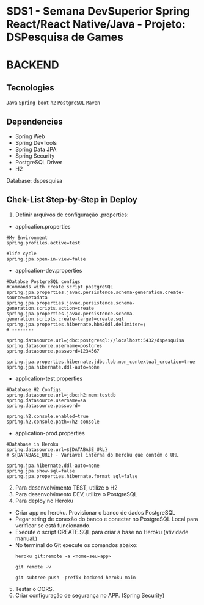 # SDS1 - Semana DevSuperior Spring React/React Native/Java - Projeto: DSPesquisa de Games


# BACKEND

## Tecnologies

`Java` `Spring boot` `h2` `PostgreSQL` `Maven` 

## Dependencies

- Spring Web
- Spring DevTools
- Spring Data JPA
- Spring Security
- PostgreSQL Driver
- H2

Database: dspesquisa


## Chek-List Step-by-Step in Deploy

1) Definir arquivos de configuração .properties:
  - application.properties
  ```
  #My Environment 
  spring.profiles.active=test

  #life cycle
  spring.jpa.open-in-view=false

  ```
  - application-dev.properties
  ```
  #Databse PostgreSQL configs
  #Commands with create script postgreSQL
  spring.jpa.properties.javax.persistence.schema-generation.create-source=metadata
  spring.jpa.properties.javax.persistence.schema-generation.scripts.action=create
  spring.jpa.properties.javax.persistence.schema-generation.scripts.create-target=create.sql
  spring.jpa.properties.hibernate.hbm2ddl.delimiter=;
  # --------

  spring.datasource.url=jdbc:postgresql://localhost:5432/dspesquisa
  spring.datasource.username=postgres
  spring.datasource.password=1234567

  spring.jpa.properties.hibernate.jdbc.lob.non_contextual_creation=true
  spring.jpa.hibernate.ddl-auto=none  
  ```
  - application-test.properties
  ```
  #Database H2 Configs
  spring.datasource.url=jdbc:h2:mem:testdb
  spring.datasource.username=sa
  spring.datasource.password=

  spring.h2.console.enabled=true
  spring.h2.console.path=/h2-console  
  ```
  - application-prod.properties
  ```
  #Database in Heroku
  spring.datasource.url=${DATABASE_URL}
  # ${DATABASE_URL} - Variavel interna do Heroku que contém o URL

  spring.jpa.hibernate.ddl-auto=none
  spring.jpa.show-sql=false
  spring.jpa.properties.hibernate.format_sql=false  
  ```

2) Para desenvolvimento TEST, utilize o H2
3) Para desenvolvimento DEV, utilize o PostgreSQL
4) Para deploy no Heroku
  - Criar app no heroku. Provisionar o banco de dados PostgreSQL
  - Pegar string de conexão do banco e conectar no PostgreSQL Local para verificar se está funcionando.
  - Execute o script CREATE.SQL para criar a base no Heroku (atividade manual.)
  - No terminal do Git execute os comandos abaixo:
    ```
    heroku git:remote -a <nome-seu-app>
    ```
    ```
    git remote -v
    ```
    ```
    git subtree push -prefix backend heroku main
    ```
5) Testar o CORS.
6) Criar configuração de segurança no APP. (Spring Security)  
    


